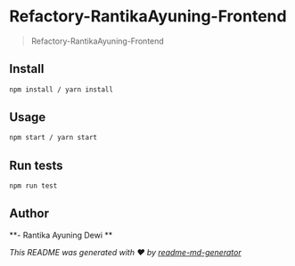 # Refactory-RantikaAyuning-Frontend

> Refactory-RantikaAyuning-Frontend

## Install

```sh
npm install / yarn install
```

## Usage

```sh
npm start / yarn start
```

## Run tests

```sh
npm run test
```

## Author
**- Rantika Ayuning Dewi **

_This README was generated with ❤️ by [readme-md-generator](https://github.com/kefranabg/readme-md-generator)_
